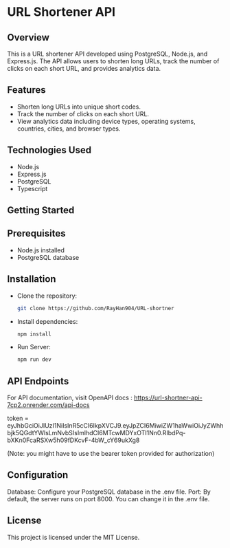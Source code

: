 # URL Shortener API

## Overview

This is a URL shortener API developed using PostgreSQL, Node.js, and Express.js. The API allows users to shorten long URLs, track the number of clicks on each short URL, and provides analytics data.

## Features

- Shorten long URLs into unique short codes.
- Track the number of clicks on each short URL.
- View analytics data including device types, operating systems, countries, cities, and browser types.

## Technologies Used

- Node.js
- Express.js
- PostgreSQL
- Typescript

## Getting Started

## Prerequisites

- Node.js installed
- PostgreSQL database

## Installation

- Clone the repository:

  ```bash
  git clone https://github.com/RayHan904/URL-shortner
  ```

- Install dependencies:

  ```bash
  npm install
  ```

- Run Server:

  ```bash
  npm run dev
  ```

## API Endpoints

For API documentation, visit OpenAPI docs : https://url-shortner-api-7cp2.onrender.com/api-docs

token = eyJhbGciOiJIUzI1NiIsInR5cCI6IkpXVCJ9.eyJpZCI6MiwiZW1haWwiOiJyZWhhbjk5QGdtYWlsLmNvbSIsImlhdCI6MTcwMDYxOTI1Nn0.RIbdPq-bXKn0FcaRSXw5h09fDKcvF-4bW_cY69ukXg8

(Note: you might have to use the bearer token provided for authorization)

## Configuration

Database: Configure your PostgreSQL database in the .env file.
Port: By default, the server runs on port 8000. You can change it in the .env file.

## License

This project is licensed under the MIT License.
